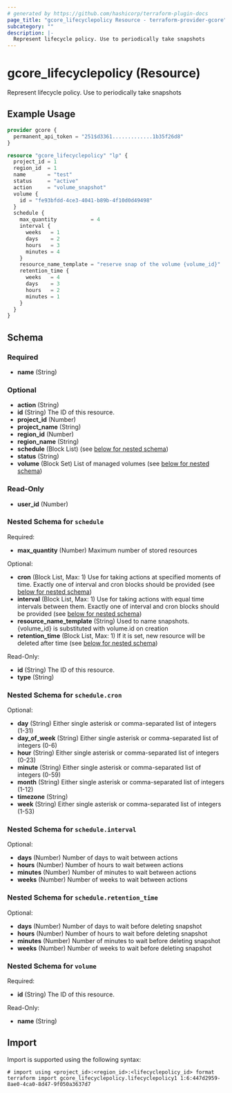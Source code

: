 ```yaml
---
# generated by https://github.com/hashicorp/terraform-plugin-docs
page_title: "gcore_lifecyclepolicy Resource - terraform-provider-gcore"
subcategory: ""
description: |-
  Represent lifecycle policy. Use to periodically take snapshots
---
```


# gcore_lifecyclepolicy (Resource)

Represent lifecycle policy. Use to periodically take snapshots

## Example Usage

```terraform
provider gcore {
  permanent_api_token = "251$d3361.............1b35f26d8"
}

resource "gcore_lifecyclepolicy" "lp" {
  project_id = 1
  region_id  = 1
  name       = "test"
  status     = "active"
  action     = "volume_snapshot"
  volume {
    id = "fe93bfdd-4ce3-4041-b89b-4f10d0d49498"
  }
  schedule {
    max_quantity           = 4
    interval {
      weeks   = 1
      days    = 2
      hours   = 3
      minutes = 4
    }
    resource_name_template = "reserve snap of the volume {volume_id}"
    retention_time {
      weeks   = 4
      days    = 3
      hours   = 2
      minutes = 1
    }
  }
}
```

<!-- schema generated by tfplugindocs -->
## Schema

### Required

- **name** (String)

### Optional

- **action** (String)
- **id** (String) The ID of this resource.
- **project_id** (Number)
- **project_name** (String)
- **region_id** (Number)
- **region_name** (String)
- **schedule** (Block List) (see [below for nested schema](#nestedblock--schedule))
- **status** (String)
- **volume** (Block Set) List of managed volumes (see [below for nested schema](#nestedblock--volume))

### Read-Only

- **user_id** (Number)

<a id="nestedblock--schedule"></a>
### Nested Schema for `schedule`

Required:

- **max_quantity** (Number) Maximum number of stored resources

Optional:

- **cron** (Block List, Max: 1) Use for taking actions at specified moments of time. Exactly one of interval and cron blocks should be provided (see [below for nested schema](#nestedblock--schedule--cron))
- **interval** (Block List, Max: 1) Use for taking actions with equal time intervals between them. Exactly one of interval and cron blocks should be provided (see [below for nested schema](#nestedblock--schedule--interval))
- **resource_name_template** (String) Used to name snapshots. {volume_id} is substituted with volume.id on creation
- **retention_time** (Block List, Max: 1) If it is set, new resource will be deleted after time (see [below for nested schema](#nestedblock--schedule--retention_time))

Read-Only:

- **id** (String) The ID of this resource.
- **type** (String)

<a id="nestedblock--schedule--cron"></a>
### Nested Schema for `schedule.cron`

Optional:

- **day** (String) Either single asterisk or comma-separated list of integers (1-31)
- **day_of_week** (String) Either single asterisk or comma-separated list of integers (0-6)
- **hour** (String) Either single asterisk or comma-separated list of integers (0-23)
- **minute** (String) Either single asterisk or comma-separated list of integers (0-59)
- **month** (String) Either single asterisk or comma-separated list of integers (1-12)
- **timezone** (String)
- **week** (String) Either single asterisk or comma-separated list of integers (1-53)


<a id="nestedblock--schedule--interval"></a>
### Nested Schema for `schedule.interval`

Optional:

- **days** (Number) Number of days to wait between actions
- **hours** (Number) Number of hours to wait between actions
- **minutes** (Number) Number of minutes to wait between actions
- **weeks** (Number) Number of weeks to wait between actions


<a id="nestedblock--schedule--retention_time"></a>
### Nested Schema for `schedule.retention_time`

Optional:

- **days** (Number) Number of days to wait before deleting snapshot
- **hours** (Number) Number of hours to wait before deleting snapshot
- **minutes** (Number) Number of minutes to wait before deleting snapshot
- **weeks** (Number) Number of weeks to wait before deleting snapshot



<a id="nestedblock--volume"></a>
### Nested Schema for `volume`

Required:

- **id** (String) The ID of this resource.

Read-Only:

- **name** (String)

## Import

Import is supported using the following syntax:

```shell
# import using <project_id>:<region_id>:<lifecyclepolicy_id> format
terraform import gcore_lifecyclepolicy.lifecyclepolicy1 1:6:447d2959-8ae0-4ca0-8d47-9f050a3637d7
```
